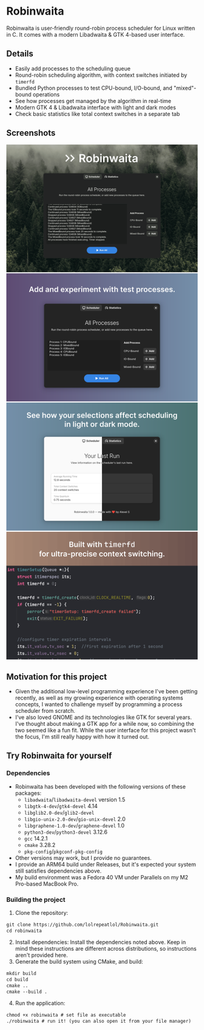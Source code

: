 # Robinwaita
Robinwaita is user-friendly round-robin process scheduler for Linux written in C. It comes with a modern Libadwaita & GTK 4-based user interface.

## Details
* Easily add processes to the scheduling queue
* Round-robin scheduling algorithm, with context switches initiated by `timerfd`
* Bundled Python processes to test CPU-bound, I/O-bound, and "mixed"-bound operations
* See how processes get managed by the algorithm in real-time
* Modern GTK 4 & Libadwaita interface with light and dark modes
* Check basic statistics like total context switches in a separate tab

## Screenshots
![A screenshot of Robinwaita having completed process scheduling](screenshots/img1.png "Robinwaita heading image")
![A screenshot of Robinwaita showing how processes are added to the scheduler](screenshots/scheduler.png "Adding processes to the scheduler")
![A screenshot of Robinwaita's statistics screen, showing context switches and average running time](screenshots/statistics.png "Robinwaita's statistics tab")
![A picture of the source code, showing a segment of the timerfd implementation](screenshots/timerfd.png "Robinwaita uses timerfd")

## Motivation for this project
* Given the additional low-level programming experience I've been getting recently, as well as my growing experience with operating systems concepts, I wanted to challenge myself by programming a process scheduler from scratch.
* I've also loved GNOME and its technologies like GTK for several years. I've thought about making a GTK app for a while now, so combining the two seemed like a fun fit. While the user interface for this project wasn't the focus, I'm still really happy with how it turned out.

## Try Robinwaita for yourself
### Dependencies
* Robinwaita has been developed with the following versions of these packages:
    * `libadwaita`/`libadwaita-devel` version 1.5
    * `libgtk-4-dev`/`gtk4-devel` 4.14
    * `libglib2.0-dev`/`glib2-devel`
    * `libgio-unix-2.0-dev`/`gio-unix-devel` 2.0
    * `libgraphene-1.0-dev`/`graphene-devel` 1.0
    * `python3-dev`/`python3-devel` 3.12.6
    * `gcc` 14.2.1
    * `cmake` 3.28.2
    * `pkg-config`/`pkgconf-pkg-config`
* Other versions may work, but I provide no guarantees.
* I provide an ARM64 build under Releases, but it's expected your system still satisfies dependencies above.
* My build environment was a Fedora 40 VM under Parallels on my M2 Pro-based MacBook Pro.

### Building the project
1. Clone the repository:
```
git clone https://github.com/lolrepeatlol/Robinwaita.git
cd robinwaita
```
2. Install dependencies:
Install the dependencies noted above. Keep in mind these instructions are different across distributions, so instructions aren't provided here.
3. Generate the build system using CMake, and build:
```
mkdir build
cd build
cmake ..
cmake --build .
```
4. Run the application:
```
chmod +x robinwaita # set file as executable
./robinwaita # run it! (you can also open it from your file manager)
```
